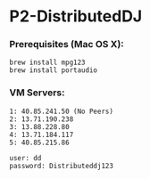 # P2-DistributedDJ
### Prerequisites (Mac OS X):
```
brew install mpg123
brew install portaudio
```

### VM Servers:
```
1: 40.85.241.50 (No Peers)
2: 13.71.190.238
3: 13.88.228.80
4: 13.71.184.117
5: 40.85.215.86

user: dd
password: Distributeddj123
```
